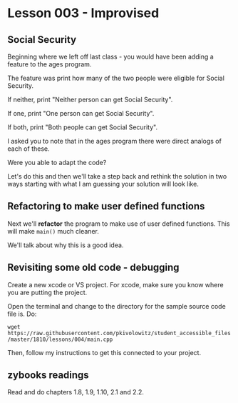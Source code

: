 # Lesson 003 - Improvised

## Social Security

Beginning where we left off last class - you would have been adding a feature to the ages program.

The feature was print how many of the two people were eligible for Social Security.

If neither, print "Neither person can get Social Security".

If one, print "One person can get Social Security".

If both, print "Both people can get Social Security".

I asked you to note that in the ages program there were direct analogs of each of these.

Were you able to adapt the code?

Let's do this and then we'll take a step back and rethink the solution in two ways starting with what I am guessing your solution will look like.

## Refactoring to make user defined functions

Next we'll **refactor** the program to make use of user defined functions. This will make ```main()``` much cleaner.

We'll talk about why this is a good idea.

## Revisiting some old code - debugging

Create a new xcode or VS project. For xcode, make sure you know where you are putting the project.

Open the terminal and change to the directory for the sample source code file is. Do:

```wget https://raw.githubusercontent.com/pkivolowitz/student_accessible_files/master/1810/lessons/004/main.cpp```

Then, follow my instructions to get this connected to your project.

## zybooks readings

Read and do chapters 1.8, 1.9, 1.10, 2.1 and 2.2.
